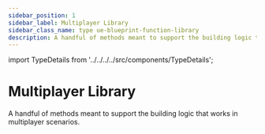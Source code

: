 ```yaml
---
sidebar_position: 1
sidebar_label: Multiplayer Library
sidebar_class_name: type ue-blueprint-function-library
description: A handful of methods meant to support the building logic that works in multiplayer scenarios.
---
```


import TypeDetails from '../../../../src/components/TypeDetails';

# Multiplayer Library

<TypeDetails icon="ue-blueprint-function-library" base="UBlueprintFunctionLibrary" type="UNMultiplayerLibrary" typeExtra="" headerFile="NexusMultiplayer/Public/NMultiplayerLibrary.h" />

A handful of methods meant to support the building logic that works in multiplayer scenarios.
